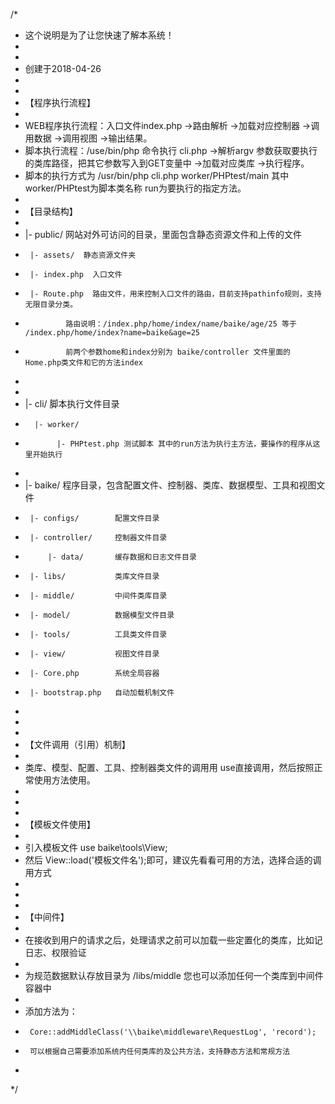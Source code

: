 /*
 * 这个说明是为了让您快速了解本系统！
 * 
 * 
 * 创建于2018-04-26
 * 
 * 
 * 【程序执行流程】
 * 
 * WEB程序执行流程：入口文件index.php ->路由解析 ->加载对应控制器 ->调用数据 ->调用视图 ->输出结果。
 * 脚本执行流程：/use/bin/php 命令执行 cli.php ->解析argv 参数获取要执行的类库路径，把其它参数写入到GET变量中 ->加载对应类库 ->执行程序。
 * 脚本的执行方式为 /usr/bin/php cli.php worker/PHPtest/main 其中worker/PHPtest为脚本类名称 run为要执行的指定方法。
 * 
 * 【目录结构】
 * 
 *  |- public/  网站对外可访问的目录，里面包含静态资源文件和上传的文件
 *      |- assets/  静态资源文件夹
 *      |- index.php  入口文件
 *      |- Route.php  路由文件，用来控制入口文件的路由，目前支持pathinfo规则，支持无限目录分类。
 *              路由说明：/index.php/home/index/name/baike/age/25 等于 /index.php/home/index?name=baike&age=25
 *              前两个参数home和index分别为 baike/controller 文件里面的Home.php类文件和它的方法index
 * 
 * 
 *  |- cli/  脚本执行文件目录
 *       |- worker/
 *            |- PHPtest.php 测试脚本 其中的run方法为执行主方法，要操作的程序从这里开始执行
 * 
 *  |- baike/ 程序目录，包含配置文件、控制器、类库、数据模型、工具和视图文件
 *      |- configs/        配置文件目录
 *      |- controller/     控制器文件目录
 *          |- data/       缓存数据和日志文件目录
 *      |- libs/           类库文件目录
 *      |- middle/         中间件类库目录
 *      |- model/          数据模型文件目录
 *      |- tools/          工具类文件目录
 *      |- view/           视图文件目录
 *      |- Core.php        系统全局容器
 *      |- bootstrap.php   自动加载机制文件
 * 
 * 
 * 
 * 【文件调用（引用）机制】
 * 
 * 类库、模型、配置、工具、控制器类文件的调用用 use直接调用，然后按照正常使用方法使用。
 * 
 * 
 * 
 * 【模板文件使用】
 * 
 * 引入模板文件 use baike\tools\View;
 * 然后 View::load('模板文件名');即可，建议先看看可用的方法，选择合适的调用方式
 * 
 * 
 * 
 * 【中间件】
 * 
 * 在接收到用户的请求之后，处理请求之前可以加载一些定置化的类库，比如记日志、权限验证
 * 
 * 为规范数据默认存放目录为 /libs/middle 您也可以添加任何一个类库到中间件容器中
 * 
 * 添加方法为：
 *      Core::addMiddleClass('\\baike\middleware\RequestLog', 'record');
 *      可以根据自己需要添加系统内任何类库的及公共方法，支持静态方法和常规方法
 * 
 */
